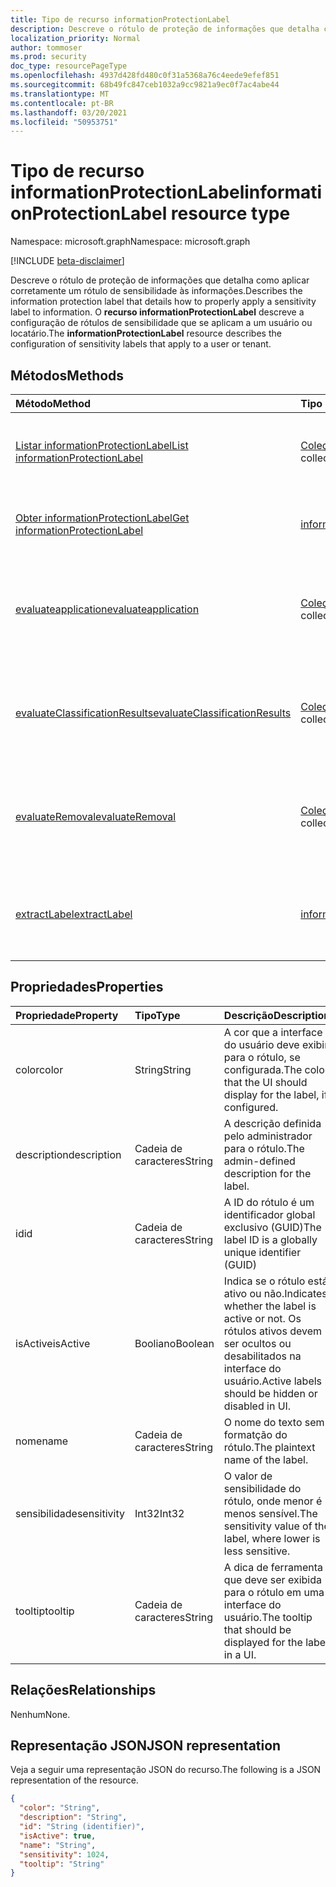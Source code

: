 ```yaml
---
title: Tipo de recurso informationProtectionLabel
description: Descreve o rótulo de proteção de informações que detalha como aplicar corretamente um rótulo de sensibilidade às informações.
localization_priority: Normal
author: tommoser
ms.prod: security
doc_type: resourcePageType
ms.openlocfilehash: 4937d428fd480c0f31a5368a76c4eede9efef851
ms.sourcegitcommit: 68b49fc847ceb1032a9cc9821a9ec0f7ac4abe44
ms.translationtype: MT
ms.contentlocale: pt-BR
ms.lasthandoff: 03/20/2021
ms.locfileid: "50953751"
---
```

# <a name="informationprotectionlabel-resource-type"></a><span data-ttu-id="7751f-103">Tipo de recurso informationProtectionLabel</span><span class="sxs-lookup"><span data-stu-id="7751f-103">informationProtectionLabel resource type</span></span>

<span data-ttu-id="7751f-104">Namespace: microsoft.graph</span><span class="sxs-lookup"><span data-stu-id="7751f-104">Namespace: microsoft.graph</span></span>

[!INCLUDE [beta-disclaimer](../../includes/beta-disclaimer.md)]

<span data-ttu-id="7751f-105">Descreve o rótulo de proteção de informações que detalha como aplicar corretamente um rótulo de sensibilidade às informações.</span><span class="sxs-lookup"><span data-stu-id="7751f-105">Describes the information protection label that details how to properly apply a sensitivity label to information.</span></span> <span data-ttu-id="7751f-106">O **recurso informationProtectionLabel** descreve a configuração de rótulos de sensibilidade que se aplicam a um usuário ou locatário.</span><span class="sxs-lookup"><span data-stu-id="7751f-106">The **informationProtectionLabel** resource describes the configuration of sensitivity labels that apply to a user or tenant.</span></span>  

## <a name="methods"></a><span data-ttu-id="7751f-107">Métodos</span><span class="sxs-lookup"><span data-stu-id="7751f-107">Methods</span></span>

| <span data-ttu-id="7751f-108">Método</span><span class="sxs-lookup"><span data-stu-id="7751f-108">Method</span></span>                                                                                              | <span data-ttu-id="7751f-109">Tipo de retorno</span><span class="sxs-lookup"><span data-stu-id="7751f-109">Return Type</span></span>                                                               | <span data-ttu-id="7751f-110">Descrição</span><span class="sxs-lookup"><span data-stu-id="7751f-110">Description</span></span>                                                                                                                                                            |
| :-------------------------------------------------------------------------------------------------- | :------------------------------------------------------------------------ | :--------------------------------------------------------------------------------------------------------------------------------------------------------------------- |
| [<span data-ttu-id="7751f-111">Listar informationProtectionLabel</span><span class="sxs-lookup"><span data-stu-id="7751f-111">List informationProtectionLabel</span></span>](../api/informationprotectionpolicy-list-labels.md)                | <span data-ttu-id="7751f-112">[Coleção informationProtectionLabel](informationprotectionlabel.md)</span><span class="sxs-lookup"><span data-stu-id="7751f-112">[informationProtectionLabel](informationprotectionlabel.md) collection</span></span> | <span data-ttu-id="7751f-113">Listar todos os rótulos de proteção de informações configurados para um usuário ou locatário.</span><span class="sxs-lookup"><span data-stu-id="7751f-113">List all configured information protection labels for a user or tenant.</span></span>                                                                                                |
| [<span data-ttu-id="7751f-114">Obter informationProtectionLabel</span><span class="sxs-lookup"><span data-stu-id="7751f-114">Get informationProtectionLabel</span></span>](../api/informationprotectionlabel-get.md)                          | [<span data-ttu-id="7751f-115">informationProtectionLabel</span><span class="sxs-lookup"><span data-stu-id="7751f-115">informationProtectionLabel</span></span>](informationprotectionlabel.md)               | <span data-ttu-id="7751f-116">Dada uma ID de rótulo específica, retorne **informationProtectionLabel**.</span><span class="sxs-lookup"><span data-stu-id="7751f-116">Given a specific label ID, return the **informationProtectionLabel**.</span></span>                                                                                                  |
| [<span data-ttu-id="7751f-117">evaluateapplication</span><span class="sxs-lookup"><span data-stu-id="7751f-117">evaluateapplication</span></span>](../api/informationprotectionlabel-evaluateapplication.md)                     | <span data-ttu-id="7751f-118">[Coleção informationProtectionAction](informationprotectionaction.md)</span><span class="sxs-lookup"><span data-stu-id="7751f-118">[informationProtectionAction](informationprotectionaction.md) collection</span></span>  | <span data-ttu-id="7751f-119">Dada uma entrada [de contentInfo](contentinfo.md) e [labelingOptions](labelingoptions.md), calcule o conjunto de ações necessárias para aplicar o rótulo.</span><span class="sxs-lookup"><span data-stu-id="7751f-119">Given an input of [contentInfo](contentinfo.md) and [labelingOptions](labelingoptions.md), compute the set of actions require to apply the label.</span></span>                      |
| [<span data-ttu-id="7751f-120">evaluateClassificationResults</span><span class="sxs-lookup"><span data-stu-id="7751f-120">evaluateClassificationResults</span></span>](../api/informationprotectionlabel-evaluateclassificationresults.md) | <span data-ttu-id="7751f-121">[Coleção informationProtectionAction](informationprotectionaction.md)</span><span class="sxs-lookup"><span data-stu-id="7751f-121">[informationProtectionAction](informationprotectionaction.md) collection</span></span>  | <span data-ttu-id="7751f-122">Dada uma entrada de [contentInfo](contentinfo.md) e resultados de classificação, calcule o conjunto de ações necessárias para aplicar o rótulo.</span><span class="sxs-lookup"><span data-stu-id="7751f-122">Given an input of [contentInfo](contentinfo.md) and classification results, compute the set of actions require to apply the label.</span></span>                                  |
| [<span data-ttu-id="7751f-123">evaluateRemoval</span><span class="sxs-lookup"><span data-stu-id="7751f-123">evaluateRemoval</span></span>](../api/informationprotectionlabel-evaluateremoval.md)                             | <span data-ttu-id="7751f-124">[Coleção informationProtectionAction](informationprotectionaction.md)</span><span class="sxs-lookup"><span data-stu-id="7751f-124">[informationProtectionAction](informationprotectionaction.md) collection</span></span>  | <span data-ttu-id="7751f-125">Dada uma entrada [de contentInfo](contentinfo.md) e [downgradeJustification](downgradejustification.md), calcule as ações que devem ser tomadas para remover o rótulo.</span><span class="sxs-lookup"><span data-stu-id="7751f-125">Given an input of [contentInfo](contentinfo.md) and [downgradeJustification](downgradejustification.md), compute the actions that should be taken to remove the label.</span></span> |
| [<span data-ttu-id="7751f-126">extractLabel</span><span class="sxs-lookup"><span data-stu-id="7751f-126">extractLabel</span></span>](../api/informationprotectionlabel-extractlabel.md)                                   | [<span data-ttu-id="7751f-127">informationProtectionContentLabel</span><span class="sxs-lookup"><span data-stu-id="7751f-127">informationProtectionContentLabel</span></span>](informationprotectioncontentlabel.md) | <span data-ttu-id="7751f-128">Dada uma entrada de [contentInfo](contentinfo.md), retorne detalhes sobre [informationProtectionLabel](informationprotectionlabel.md) que os metadados representam.</span><span class="sxs-lookup"><span data-stu-id="7751f-128">Given an input of [contentInfo](contentinfo.md), return details on the [informationProtectionLabel](informationprotectionlabel.md) that the metadata represents.</span></span>       |

## <a name="properties"></a><span data-ttu-id="7751f-129">Propriedades</span><span class="sxs-lookup"><span data-stu-id="7751f-129">Properties</span></span>

| <span data-ttu-id="7751f-130">Propriedade</span><span class="sxs-lookup"><span data-stu-id="7751f-130">Property</span></span>    | <span data-ttu-id="7751f-131">Tipo</span><span class="sxs-lookup"><span data-stu-id="7751f-131">Type</span></span>    | <span data-ttu-id="7751f-132">Descrição</span><span class="sxs-lookup"><span data-stu-id="7751f-132">Description</span></span>                                                                                     |
| :---------- | :------ | :---------------------------------------------------------------------------------------------- |
| <span data-ttu-id="7751f-133">color</span><span class="sxs-lookup"><span data-stu-id="7751f-133">color</span></span>       | <span data-ttu-id="7751f-134">String</span><span class="sxs-lookup"><span data-stu-id="7751f-134">String</span></span>  | <span data-ttu-id="7751f-135">A cor que a interface do usuário deve exibir para o rótulo, se configurada.</span><span class="sxs-lookup"><span data-stu-id="7751f-135">The color that the UI should display for the label, if configured.</span></span>                              |
| <span data-ttu-id="7751f-136">description</span><span class="sxs-lookup"><span data-stu-id="7751f-136">description</span></span> | <span data-ttu-id="7751f-137">Cadeia de caracteres</span><span class="sxs-lookup"><span data-stu-id="7751f-137">String</span></span>  | <span data-ttu-id="7751f-138">A descrição definida pelo administrador para o rótulo.</span><span class="sxs-lookup"><span data-stu-id="7751f-138">The admin-defined description for the label.</span></span>                                                    |
| <span data-ttu-id="7751f-139">id</span><span class="sxs-lookup"><span data-stu-id="7751f-139">id</span></span>          | <span data-ttu-id="7751f-140">Cadeia de caracteres</span><span class="sxs-lookup"><span data-stu-id="7751f-140">String</span></span>  | <span data-ttu-id="7751f-141">A ID do rótulo é um identificador global exclusivo (GUID)</span><span class="sxs-lookup"><span data-stu-id="7751f-141">The label ID is a globally unique identifier (GUID)</span></span>                                             |
| <span data-ttu-id="7751f-142">isActive</span><span class="sxs-lookup"><span data-stu-id="7751f-142">isActive</span></span>    | <span data-ttu-id="7751f-143">Booliano</span><span class="sxs-lookup"><span data-stu-id="7751f-143">Boolean</span></span> | <span data-ttu-id="7751f-144">Indica se o rótulo está ativo ou não.</span><span class="sxs-lookup"><span data-stu-id="7751f-144">Indicates whether the label is active or not.</span></span> <span data-ttu-id="7751f-145">Os rótulos ativos devem ser ocultos ou desabilitados na interface do usuário.</span><span class="sxs-lookup"><span data-stu-id="7751f-145">Active labels should be hidden or disabled in UI.</span></span> |
| <span data-ttu-id="7751f-146">nome</span><span class="sxs-lookup"><span data-stu-id="7751f-146">name</span></span>        | <span data-ttu-id="7751f-147">Cadeia de caracteres</span><span class="sxs-lookup"><span data-stu-id="7751f-147">String</span></span>  | <span data-ttu-id="7751f-148">O nome do texto sem formatção do rótulo.</span><span class="sxs-lookup"><span data-stu-id="7751f-148">The plaintext name of the label.</span></span>                                                                |
| <span data-ttu-id="7751f-149">sensibilidade</span><span class="sxs-lookup"><span data-stu-id="7751f-149">sensitivity</span></span> | <span data-ttu-id="7751f-150">Int32</span><span class="sxs-lookup"><span data-stu-id="7751f-150">Int32</span></span>   | <span data-ttu-id="7751f-151">O valor de sensibilidade do rótulo, onde menor é menos sensível.</span><span class="sxs-lookup"><span data-stu-id="7751f-151">The sensitivity value of the label, where lower is less sensitive.</span></span>                              |
| <span data-ttu-id="7751f-152">tooltip</span><span class="sxs-lookup"><span data-stu-id="7751f-152">tooltip</span></span>     | <span data-ttu-id="7751f-153">Cadeia de caracteres</span><span class="sxs-lookup"><span data-stu-id="7751f-153">String</span></span>  | <span data-ttu-id="7751f-154">A dica de ferramenta que deve ser exibida para o rótulo em uma interface do usuário.</span><span class="sxs-lookup"><span data-stu-id="7751f-154">The tooltip that should be displayed for the label in a UI.</span></span>                                     |

## <a name="relationships"></a><span data-ttu-id="7751f-155">Relações</span><span class="sxs-lookup"><span data-stu-id="7751f-155">Relationships</span></span>

<span data-ttu-id="7751f-156">Nenhum</span><span class="sxs-lookup"><span data-stu-id="7751f-156">None.</span></span>

## <a name="json-representation"></a><span data-ttu-id="7751f-157">Representação JSON</span><span class="sxs-lookup"><span data-stu-id="7751f-157">JSON representation</span></span>

<span data-ttu-id="7751f-158">Veja a seguir uma representação JSON do recurso.</span><span class="sxs-lookup"><span data-stu-id="7751f-158">The following is a JSON representation of the resource.</span></span>

<!-- {
  "blockType": "resource",
  "optionalProperties": [

  ],
  "@odata.type": "microsoft.graph.informationProtectionLabel",
  "keyProperty": "id"
}-->

```json
{
  "color": "String",
  "description": "String",
  "id": "String (identifier)",
  "isActive": true,
  "name": "String",
  "sensitivity": 1024,
  "tooltip": "String"
}
```

<!-- uuid: 16cd6b66-4b1a-43a1-adaf-3a886856ed98
2019-02-04 14:57:30 UTC -->
<!-- {
  "type": "#page.annotation",
  "description": "informationProtectionLabel resource",
  "keywords": "",
  "section": "documentation",
  "tocPath": ""
}-->



